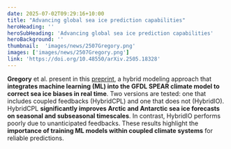 ```yaml
---
date: 2025-07-02T09:29:16+10:00
title: "Advancing global sea ice prediction capabilities"
heroHeading: ''
heroSubHeading: 'Advancing global sea ice prediction capabilities'
heroBackground: ''
thumbnail:  'images/news/2507Gregory.png'
images: ['images/news/2507Gregory.png']
link: 'https://doi.org/10.48550/arXiv.2505.18328'
---
```


**Gregory** et al. present in this [preprint](https://doi.org/10.48550/arXiv.2505.18328), a hybrid modeling approach that **integrates machine learning (ML) into the GFDL SPEAR climate model to correct sea ice biases in real time**. Two versions are tested: one that includes coupled feedbacks (HybridCPL) and one that does not (HybridIO). HybridCPL **significantly improves Arctic and Antarctic sea ice forecasts on seasonal and subseasonal timescales**. In contrast, HybridIO performs poorly due to unanticipated feedbacks. These results highlight the **importance of training ML models within coupled climate systems** for reliable predictions.
